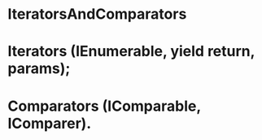 # IteratorsAndComparators
# Iterators (IEnumerable, yield return, params);
# Comparators (IComparable, IComparer).
